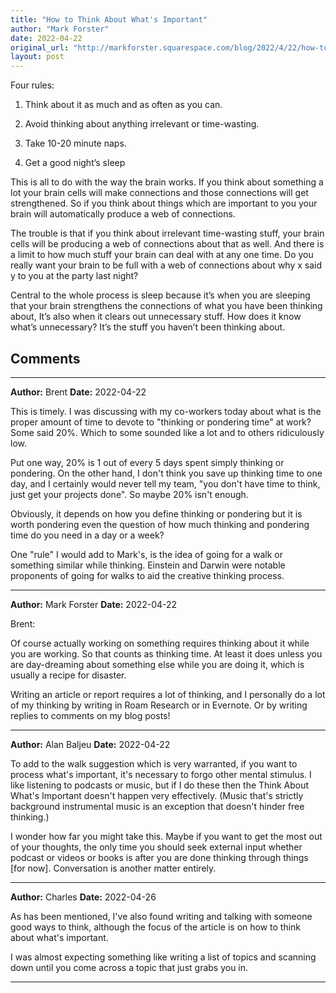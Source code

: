 ```yaml
---
title: "How to Think About What's Important"
author: "Mark Forster"
date: 2022-04-22
original_url: "http://markforster.squarespace.com/blog/2022/4/22/how-to-think-about-whats-important.html"
layout: post
---
```


Four rules:

1. Think about it as much and as often as you can.

2. Avoid thinking about anything irrelevant or time-wasting.

3. Take 10-20 minute naps.

4. Get a good night’s sleep

This is all to do with the way the brain works. If you think about something a lot your brain cells will make connections and those connections will get strengthened. So if you think about things which are important to you your brain will automatically produce a web of connections.

The trouble is that if you think about irrelevant time-wasting stuff, your brain cells will be producing a web of connections about that as well. And there is a limit to how much stuff your brain can deal with at any one time. Do you really want your brain to be full with a web of connections about why x said y to you at the party last night?

Central to the whole process is sleep because it’s when you are sleeping that your brain strengthens the connections of what you have been thinking about, It’s also when it clears out unnecessary stuff. How does it know what’s unnecessary? It’s the stuff you haven’t been thinking about.


## Comments

---

**Author:** Brent
**Date:** 2022-04-22

This is timely. I was discussing with my co-workers today about what is the proper amount of time to devote to "thinking or pondering time" at work? Some said 20%. Which to some sounded like a lot and to others ridiculously low.   
  
Put one way, 20% is 1 out of every 5 days spent simply thinking or pondering. On the other hand, I don't think you save up thinking time to one day, and I certainly would never tell my team, "you don't have time to think, just get your projects done". So maybe 20% isn't enough.   
  
Obviously, it depends on how you define thinking or pondering but it is worth pondering even the question of how much thinking and pondering time do you need in a day or a week?   
  
One "rule" I would add to Mark's, is the idea of going for a walk or something similar while thinking. Einstein and Darwin were notable proponents of going for walks to aid the creative thinking process.

---

**Author:** Mark Forster
**Date:** 2022-04-22

Brent:  
  
Of course actually working on something requires thinking about it while you are working. So that counts as thinking time. At least it does unless you are day-dreaming about something else while you are doing it, which is usually a recipe for disaster.  
  
Writing an article or report requires a lot of thinking, and I personally do a lot of my thinking by writing in Roam Research or in Evernote. Or by writing replies to comments on my blog posts!

---

**Author:** Alan Baljeu
**Date:** 2022-04-22

To add to the walk suggestion which is very warranted, if you want to process what's important, it's necessary to forgo other mental stimulus. I like listening to podcasts or music, but if I do these then the Think About What's Important doesn't happen very effectively. (Music that's strictly background instrumental music is an exception that doesn't hinder free thinking.)   
  
I wonder how far you might take this. Maybe if you want to get the most out of your thoughts, the only time you should seek external input whether podcast or videos or books is after you are done thinking through things [for now]. Conversation is another matter entirely.

---

**Author:** Charles
**Date:** 2022-04-26

As has been mentioned, I've also found writing and talking with someone good ways to think, although the focus of the article is on how to think about what's important.   
  
I was almost expecting something like writing a list of topics and scanning down until you come across a topic that just grabs you in.

---
